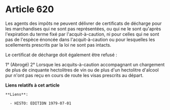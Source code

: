 # Article 620

Les agents des impôts ne peuvent délivrer de certificats de décharge pour les marchandises qui ne sont pas représentées, ou
qui ne le sont qu'après l'expiration du terme fixé par l'acquit-à-caution, ni pour celles qui ne sont pas de l'espèce énoncée
dans l'acquit-à-caution ou pour lesquelles les scellements prescrits par la loi ne sont pas intacts.

Le certificat de décharge doit également être refusé :

1° (Abrogé)     2° Lorsque les acquits-à-caution accompagnant un chargement de plus de cinquante hectolitres de vin ou de
plus d'un hectolitre d'alcool pur n'ont pas reçu en cours de route les visas prescrits au départ.

**Liens relatifs à cet article**

	**Liens**:

	  - HISTO: EDITION 1979-07-01
